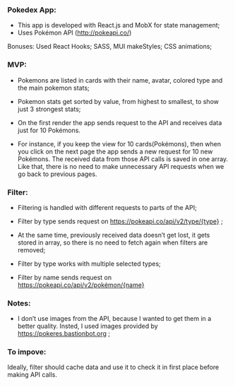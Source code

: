 ### Pokedex App:
* This app is developed with React.js and MobX for state management;
* Uses Pokémon API (http://pokeapi.co/)

Bonuses:
Used React Hooks;
SASS, MUI makeStyles;
CSS animations;

### MVP:

* Pokemons are listed in cards with their name, avatar, colored type and the main pokemon stats;

* Pokemon stats get sorted by value, from highest to smallest, to show just 3 strongest stats;

* On the first render the app sends request to the API and receives data just for 10 Pokémons.

* For instance, if you keep the view for 10 cards(Pokémons), then when you click on the next page the app sends a new request for 10 new Pokémons.
The received data from those API calls is saved in one array. Like that, there is no need to make unnecessary API requests when we go back to previous pages.

### Filter:
* Filtering is handled with different requests to parts of the API;
* Filter by type sends request on https://pokeapi.co/api/v2/type/{type} ;
* At the same time, previously received data doesn’t get lost, it gets stored in array, so there is no need to fetch again when filters are removed;
* Filter by type works with multiple selected types;

* Filter by name sends request on https://pokeapi.co/api/v2/pokémon/{name}

### Notes:

* I don’t use images from the API, because I wanted to get them in a better quality. Insted, I used images provided by https://pokeres.bastionbot.org ;

### To impove:
Ideally, filter should cache data and use it to check it in first place before making API calls.


